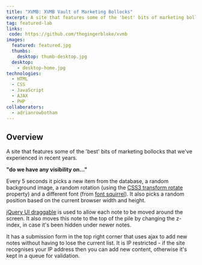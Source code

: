 ```yaml
---
title: "XVMB: XVMB Vault of Marketing Bollocks"
excerpt: A site that features some of the 'best' bits of marketing bollocks that we've experienced in recent years.
tag: featured-lab
links:
 code: https://github.com/thegingerbloke/xvmb
images:
  featured: featured.jpg
  thumbs:
    desktop: thumb-desktop.jpg
  desktop:
    - desktop-home.jpg
technologies:
  - HTML
  - CSS
  - JavaScript
  - AJAX
  - PHP
collaborators:
  - adrianrowbotham
---
```


## Overview

A site that features some of the 'best' bits of marketing bollocks that we've experienced in recent years.

**"do we have any visibility on&hellip;"**

Every 5 seconds it picks a new item from the database, a random background image, a random rotation (using the [CSS3 transform rotate](https://developer.mozilla.org/en/CSS/-moz-transform) property) and a different font (from [font squirrel](http://www.fontsquirrel.com/)). It also picks a random position based on the current browser width and height.

[jQuery UI draggable](http://jqueryui.com/demos/draggable/) is used to allow each note to be moved around the screen.  It also moves this note to the top of the pile by changing the z-index, in case it's been hidden under newer notes.

It has a submission form in the top right corner that uses ajax to add new notes without having to lose the current list.  It is IP restricted - if the site recognises your IP address then you can add new content, otherwise it's kept in a queue for validation.

